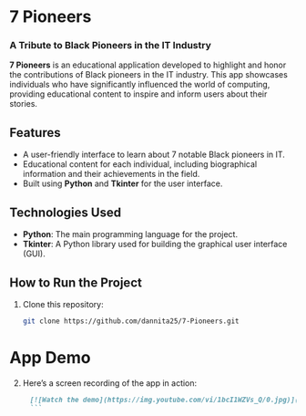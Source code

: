 # 7 Pioneers

### A Tribute to Black Pioneers in the IT Industry

**7 Pioneers** is an educational application developed to highlight and honor the contributions of Black pioneers in the IT industry. This app showcases individuals who have significantly influenced the world of computing, providing educational content to inspire and inform users about their stories.

## Features
- A user-friendly interface to learn about 7 notable Black pioneers in IT.
- Educational content for each individual, including biographical information and their achievements in the field.
- Built using **Python** and **Tkinter** for the user interface.

## Technologies Used
- **Python**: The main programming language for the project.
- **Tkinter**: A Python library used for building the graphical user interface (GUI).

## How to Run the Project
1. Clone this repository:
   ```bash
   git clone https://github.com/dannita25/7-Pioneers.git
# App Demo

2. Here’s a screen recording of the app in action:
```markdown
     [![Watch the demo](https://img.youtube.com/vi/1bcI1WZVs_Q/0.jpg)](https://youtu.be/1bcI1WZVs_Q)
     ```
